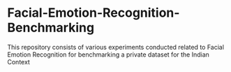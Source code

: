 # Facial-Emotion-Recognition-Benchmarking
This repository consists of various experiments conducted related to Facial Emotion Recognition for benchmarking a private dataset for the Indian Context
